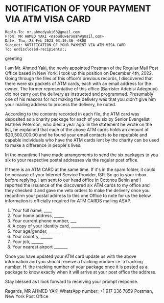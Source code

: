 # NOTIFICATION OF YOUR PAYMENT VIA ATM VISA CARD

```
Reply-To: mr.ahmedyaki63@gmail.com
From: MR AHMED YAKI <nabuduwaronah@gmail.com>
Date: Thu, 23 Feb 2023 03:10:36 -0800
Subject: NOTIFICATION OF YOUR PAYMENT VIA ATM VISA CARD
To: undisclosed-recipients:;
```

greeting

I am Mr. Ahmed Yaki, the newly appointed Postman of the Regular Mail Post Office based in New York. I took up this position on December 4th, 2022. Going through the files of this office's previous records, I discovered that there were six packets of ATM cards, each with an email address for the owner. The former representative of this office (Barrister Adebisi Adegbuyi) did not carry out the delivery as instructed and programmed. Presumably one of his reasons for not making the delivery was that you didn't give him your mailing address to process the delivery, he noted.

According to the contents recorded in each file, the ATM card was deposited as a charity package for each of you six by Senior Evangelist Mathew Peterson, who died a year ago. In the statement he wrote on the list, he explained that each of the above ATM cards holds an amount of $20,500,000.00 and he found your email contacts to be reputable and capable individuals who have the ATM cards lent by the charity can be used to make a difference in people's lives.

In the meantime I have made arrangements to send the six packages to you six to your respective postal addresses via the regular post office.

If there is an ATM CARD at the same time. If it's in the spam folder, it could be because of your Internet Service Provider, ISP. So go to your inbox before replying. I am sent to our head office in Cotonou Benin and I reported the issuance of the discovered six ATM cards to my office and they checked it and gave me veto orders to make the delivery once you reconfirm your postal address to this one Office to note for us the below information is officially required for ATM CARDS mailing ASAP.

1. Your full name, ____
2. Your home address, _____
3. Your current phone number, ___
4. A copy of your identity card, _______________
5. Your age/gender, ______
6. Your country, ______
7. Your job, ______
8. Your nearest airport _______

Once you have updated your ATM card update us with the above information and you should receive a tracking number i.e. a tracking number. H. the tracking number of your package once it is posted as a package to know exactly when it will arrive at your post office the address.

Stay blessed as I look forward to receiving your prompt response.

Regards,
MR AHMED YAKI
WhatsApp number: +1 917 336 7859
Postman, New York Post Office